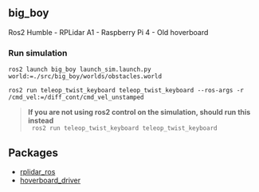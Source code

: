 ## big_boy
Ros2 Humble - RPLidar A1 - Raspberry Pi 4 - Old hoverboard
### Run simulation
```
ros2 launch big_boy launch_sim.launch.py world:=./src/big_boy/worlds/obstacles.world
``` 
```
ros2 run teleop_twist_keyboard teleop_twist_keyboard --ros-args -r /cmd_vel:=/diff_cont/cmd_vel_unstamped
```
> **If you are not using ros2 control on the simulation, should run this instead** \
> ``` ros2 run teleop_twist_keyboard teleop_twist_keyboard```
## Packages
* [rplidar_ros](https://github.com/Slamtec/rplidar_ros/tree/dev-ros2)
* [hoverboard_driver](https://github.com/hoverboard-robotics/hoverboard-driver/tree/humble)